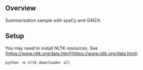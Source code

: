 ## Overview

Summarization sample with spaCy and GiNZA.


## Setup

You may need to install NLTK resources. See [https://www.nltk.org/data.html](https://www.nltk.org/data.html)

```
python -m nltk.downloader all
```